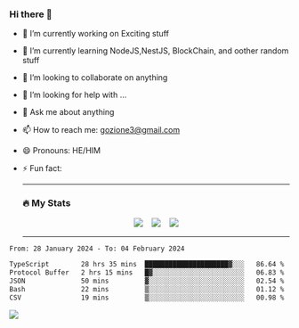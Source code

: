 ### Hi there 👋

<!--
**charlieScript/charlieScript** is a ✨ _special_ ✨ repository because its `README.md` (this file) appears on your GitHub profile.

Here are some ideas to get you started: -->

- 🔭 I’m currently working on Exciting stuff
- 🌱 I’m currently learning NodeJS,NestJS, BlockChain, and oother random stuff
- 👯 I’m looking to collaborate on anything
- 🤔 I’m looking for help with ...
- 💬 Ask me about anything
- 📫 How to reach me: gozione3@gmail.com
- 😄 Pronouns: HE/HIM
- ⚡ Fun fact:


  ---

  ### :fire: My Stats

  <div id="stats" align="center">
  <img src="http://github-readme-streak-stats.herokuapp.com?user=charlieScript&theme=dark&date_format=M%20j%5B%2C%20Y%5D" />&nbsp;&nbsp;&nbsp;
  <img src="https://github-readme-stats.vercel.app/api/top-langs/?username=charlieScript&layout=compact&theme=vision-friendly-dark"/>&nbsp;&nbsp;&nbsp;
  <img src="https://github-readme-stats.vercel.app/api?username=charlieScript&show_icons=true&theme=radical"/>
  </div>

  ---



<!--START_SECTION:waka-->

```txt
From: 28 January 2024 - To: 04 February 2024

TypeScript        28 hrs 35 mins  █████████████████████▓░░░   86.64 %
Protocol Buffer   2 hrs 15 mins   █▓░░░░░░░░░░░░░░░░░░░░░░░   06.83 %
JSON              50 mins         ▓░░░░░░░░░░░░░░░░░░░░░░░░   02.54 %
Bash              22 mins         ▒░░░░░░░░░░░░░░░░░░░░░░░░   01.12 %
CSV               19 mins         ▒░░░░░░░░░░░░░░░░░░░░░░░░   00.98 %
```

<!--END_SECTION:waka-->
![](https://komarev.com/ghpvc/?username=charlieScript)
